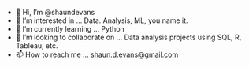- 👋 Hi, I’m @shaundevans
- 👀 I’m interested in ... Data. Analysis, ML, you name it.  
- 🌱 I’m currently learning ... Python
- 💞️ I’m looking to collaborate on ... Data analysis projects using SQL, R, Tableau, etc. 
- 📫 How to reach me ... shaun.d.evans@gmail.com 

<!---
shaundevans/shaundevans is a ✨ special ✨ repository because its `README.md` (this file) appears on your GitHub profile.
You can click the Preview link to take a look at your changes.
--->
